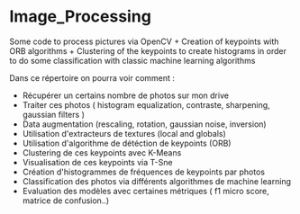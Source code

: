 # Image_Processing
Some code to process pictures via OpenCV + Creation of keypoints with ORB algorithms + Clustering of the keypoints to create histograms in order to do some classification with classic machine learning algorithms

Dans ce répertoire on pourra voir comment :
- Récupérer un certains nombre de photos sur mon drive
- Traiter ces photos ( histogram equalization, contraste, sharpening, gaussian filters ) 
- Data augmentation (rescaling, rotation, gaussian noise, inversion)
- Utilisation  d'extracteurs de textures (local and globals) 
- Utilisation d'algorithme de détéction de keypoints  (ORB)
- Clustering de ces keypoints avec K-Means
- Visualisation de ces keypoints via T-Sne
- Création d'histogrammes de fréquences de keypoints par photos
- Classification des photos via différents algorithmes de machine learning 
- Evaluation des modèles avec certaines métriques ( f1 micro score, matrice de confusion..)
